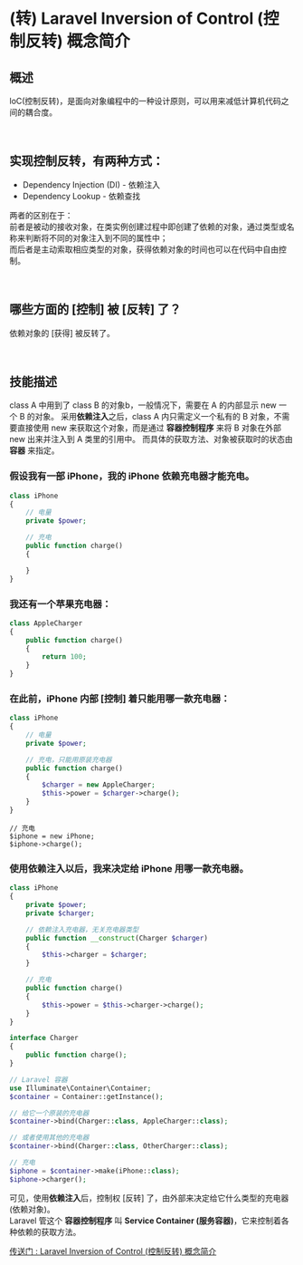 # (转) Laravel Inversion of Control (控制反转) 概念简介

## 概述
loC(控制反转)，是面向对象编程中的一种设计原则，可以用来减低计算机代码之间的耦合度。

&emsp;

## 实现控制反转，有两种方式：
+ Dependency Injection (DI) - 依赖注入
+ Dependency Lookup - 依赖查找  

两者的区别在于：  
前者是被动的接收对象，在类实例创建过程中即创建了依赖的对象，通过类型或名称来判断将不同的对象注入到不同的属性中；  
而后者是主动索取相应类型的对象，获得依赖对象的时间也可以在代码中自由控制。

&emsp;

## 哪些方面的 [控制] 被 [反转] 了？
依赖对象的 \[获得\] 被反转了。

&emsp;

## 技能描述
class A 中用到了 class B 的对象b，一般情况下，需要在 A 的内部显示 new 一个 B 的对象。
采用**依赖注入**之后，class A 内只需定义一个私有的 B 对象，不需要直接使用 new 来获取这个对象，而是通过 **容器控制程序** 来将 B 对象在外部 new 出来并注入到 A 类里的引用中。
而具体的获取方法、对象被获取时的状态由 **容器** 来指定。  

### 假设我有一部 iPhone，我的 iPhone 依赖充电器才能充电。
```php
class iPhone
{
    // 电量
    private $power;

    // 充电
    public function charge()
    {

    }
}
```
### 我还有一个苹果充电器：
```php
class AppleCharger
{
    public function charge()
    {
        return 100;
    }
}
```
### 在此前，iPhone 内部 [控制] 着只能用哪一款充电器：
```php
class iPhone
{
    // 电量
    private $power;

    // 充电，只能用原装充电器
    public function charge()
    {
        $charger = new AppleCharger;
        $this->power = $charger->charge();
    }
}
```
```
// 充电
$iphone = new iPhone;
$iphone->charge();
```
### 使用**依赖注入**以后，我来决定给 iPhone 用哪一款充电器。
```php
class iPhone
{
    private $power;
    private $charger;

    // 依赖注入充电器，无关充电器类型
    public function __construct(Charger $charger)
    {
        $this->charger = $charger;
    }

    // 充电
    public function charge()
    {
        $this->power = $this->charger->charge();
    }
}
```
```php
interface Charger
{
    public function charge();
}
```
```php
// Laravel 容器
use Illuminate\Container\Container;
$container = Container::getInstance();

// 给它一个原装的充电器
$container->bind(Charger::class, AppleCharger::class);

// 或者使用其他的充电器
$container->bind(Charger::class, OtherCharger::class);

// 充电
$iphone = $container->make(iPhone::class);
$iphone->charger();
```
可见，使用**依赖注入**后，控制权 \[反转\] 了，由外部来决定给它什么类型的充电器(依赖对象)。  
Laravel 管这个 **容器控制程序** 叫 **Service Container (服务容器)**，它来控制着各种依赖的获取方法。

[传送门 : Laravel Inversion of Control (控制反转) 概念简介](https://learnku.com/articles/6248/laravel-inversion-of-control-control-inversion-concept-brief-introduction)